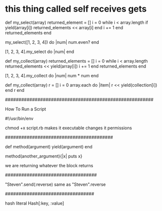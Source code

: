 # this thing called self receives gets 

def my_select(array)
  returned_element = []
  i = 0
  while i < array.length
    if yield(array[i])
      returned_elements << array[i]
    end
    i += 1
  end
  returned_elements
end

my_select([1, 2, 3, 4]) do |num|
  num.even?
end


<!-- typically done this way in ruby -->
[1, 2, 3, 4].my_select do |num|
end

<!-- something returns, true and false, nil and anything else -->
<!-- if it can return nil you can use it in a conditional -->

def my_collect(array)
  returned_elements = []
  i = 0
  while i < array.length
    returned_elements << yield(array[i])
    i += 1
  end
  returned_elements
end

[1, 2, 3, 4].my_collect do |num|
  num * num
end

<!-- map and collect always return a new array that has been operated on -->


<!-- this is the better way to do it - each is more elegant than while -->

def my_collect(array)
  r = []
  i = 0
  array.each do |item|
    r << yield(collection[i])
  end
  r
end

#######################################################

How To Run a Script 

#!/usr/bin/env 

chmod +x script.rb
makes it executable changes it permissions

########################################

def method(argument)
yield(argument)
end

method(another_argument){|x| puts x}

we are returning whatever the block returns

##################################

"Steven".send(:reverse)
same as "Steven".reverse

#################################

hash literal
Hash[:key, :value]
